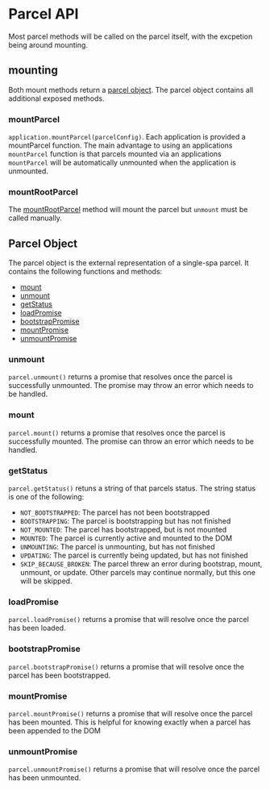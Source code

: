 # Parcel API
Most parcel methods will be called on the parcel itself, with the excpetion being around mounting.

## mounting
Both mount methods return a [parcel object]('/docs/parcel-api.md#parcelobject'). The parcel object contains all additional exposed methods.
### mountParcel
`application.mountParcel(parcelConfig)`. Each application is provided a mountParcel function.
The main advantage to using an applications `mountParcel` function is that parcels mounted via an 
applications `mountParcel` will be automatically unmounted when the application is unmounted.

### mountRootParcel
The [mountRootParcel](/docs/single-spa-api.md#mountrootparcel) method will mount the parcel but `unmount` must be called manually.

## Parcel Object
The parcel object is the external representation of a single-spa parcel. It contains the following functions and methods:
- [mount]('/docs/parcel-api.md#mount')
- [unmount]('/docs/parcel-api.md#unmount')
- [getStatus]('/docs/parcel-api.md#getstatus')
- [loadPromise]('/docs/parcel-api.md#loadpromise')
- [bootstrapPromise]('/docs/parcel-api.md#bootstrappromise')
- [mountPromise]('/docs/parcel-api.md#mountpromise')
- [unmountPromise]('/docs/parcel-api.md#unmountpromise')

### unmount
`parcel.unmount()` returns a promise that resolves once the parcel is successfully unmounted. The promise may throw an error which needs to be handled.

### mount
`parcel.mount()` returns a promise that resolves once the parcel is successfully mounted. The promise can throw an error which needs to be handled.

### getStatus
`parcel.getStatus()` retuns a string of that parcels status. The string status is one of the following:
- `NOT_BOOTSTRAPPED`: The parcel has not been bootstrapped
- `BOOTSTRAPPING`: The parcel is bootstrapping but has not finished
- `NOT_MOUNTED`: The parcel has bootstrapped, but is not mounted
- `MOUNTED`: The parcel is currently active and mounted to the DOM
- `UNMOUNTING`: The parcel is unmounting, but has not finished
- `UPDATING`: The parcel is currently being updated, but has not finished
- `SKIP_BECAUSE_BROKEN`: The parcel threw an error during bootstrap, mount, unmount, or update. Other parcels may continue normally, but this one will be skipped.

### loadPromise
`parcel.loadPromise()` returns a promise that will resolve once the parcel has been loaded.

### bootstrapPromise
`parcel.bootstrapPromise()` returns a promise that will resolve once the parcel has been bootstrapped.

### mountPromise
`parcel.mountPromise()` returns a promise that will resolve once the parcel has been mounted. This is helpful for knowing exactly when a parcel has been appended to the DOM

### unmountPromise
`parcel.unmountPromise()` returns a promise that will resolve once the parcel has been unmounted.
